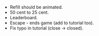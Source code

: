 - Refill should be animated.
- 50 cent to 25 cent.
- Leaderboard.
- Escape - ends game (add to tutorial too).
- Fix typo in tutorial (close -> closed).
